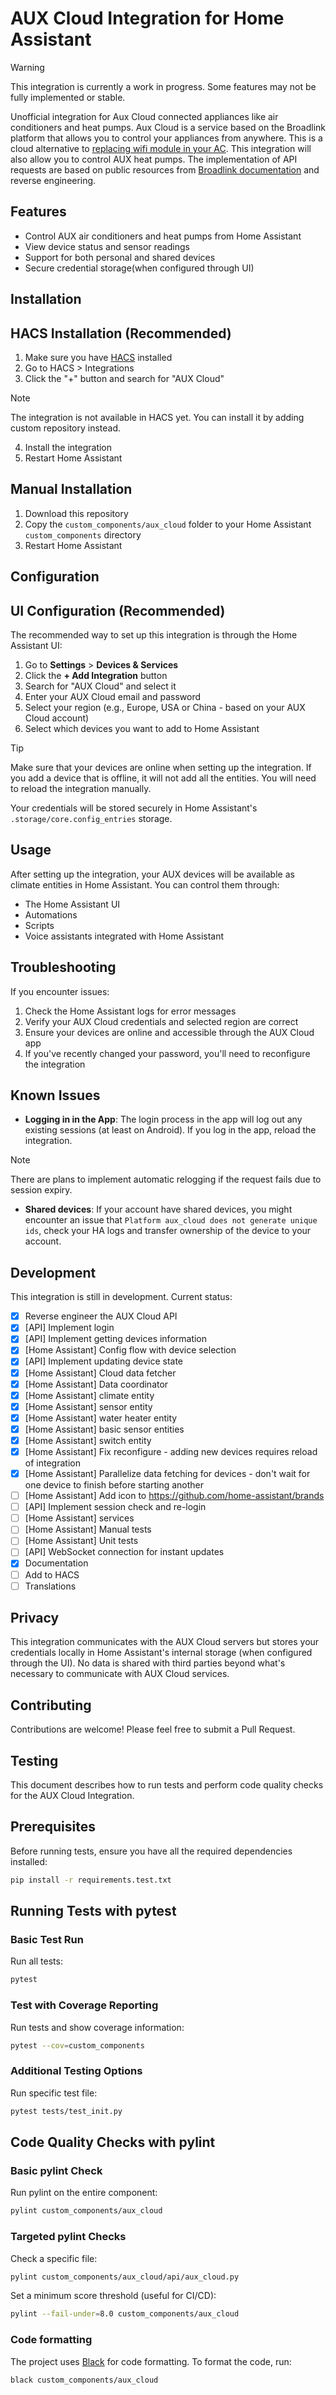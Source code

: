 # AUX Cloud Integration for Home Assistant

> [!WARNING]
> This integration is currently a work in progress. Some features may not be fully implemented or stable.

Unofficial integration for Aux Cloud connected appliances like air conditioners and heat pumps. Aux Cloud is a service
based on the Broadlink platform that allows you to control your appliances from anywhere. This is a cloud alternative
to [replacing wifi module in your AC](https://github.com/GrKoR/esphome_aux_ac_component). This integration will also allow you
to control AUX heat pumps. The implementation of API requests are based on public resources from [Broadlink documentation](https://docs.ibroadlink.com/public/appsdk/sdk_others/dnacontrol/) and reverse engineering.

## Features

- Control AUX air conditioners and heat pumps from Home Assistant
- View device status and sensor readings
- Support for both personal and shared devices
- Secure credential storage(when configured through UI)

## Installation

## HACS Installation (Recommended)

1. Make sure you have [HACS](https://hacs.xyz/) installed
2. Go to HACS > Integrations
3. Click the "+" button and search for "AUX Cloud"

  > [!NOTE]
  > The integration is not available in HACS yet. You can install it by adding custom repository instead.

4. Install the integration
5. Restart Home Assistant

## Manual Installation

1. Download this repository
2. Copy the `custom_components/aux_cloud` folder to your Home Assistant `custom_components` directory
3. Restart Home Assistant

## Configuration

## UI Configuration (Recommended)

The recommended way to set up this integration is through the Home Assistant UI:

1. Go to **Settings** > **Devices & Services**
2. Click the **+ Add Integration** button
3. Search for "AUX Cloud" and select it
4. Enter your AUX Cloud email and password
5. Select your region (e.g., Europe, USA or China - based on your AUX Cloud account)
6. Select which devices you want to add to Home Assistant

  > [!TIP]
  > Make sure that your devices are online when setting up the integration. If you add a device that is offline, it will not add all the entities. You will need to reload the integration manually.

Your credentials will be stored securely in Home Assistant's `.storage/core.config_entries` storage.

## Usage

After setting up the integration, your AUX devices will be available as climate entities in Home Assistant. You can
control them through:

- The Home Assistant UI
- Automations
- Scripts
- Voice assistants integrated with Home Assistant

## Troubleshooting

If you encounter issues:

1. Check the Home Assistant logs for error messages
2. Verify your AUX Cloud credentials and selected region are correct
3. Ensure your devices are online and accessible through the AUX Cloud app
4. If you've recently changed your password, you'll need to reconfigure the integration

## Known Issues

- **Logging in in the App**: The login process in the app will log out any existing sessions (at least on Android). If you log in the app, reload the integration.

> [!NOTE]
> There are plans to implement automatic relogging if the request fails due to session expiry.

- **Shared devices**: If your account have shared devices, you might encounter an issue that `Platform aux_cloud does not generate unique ids`, check your HA logs and transfer ownership of the device to your account.

## Development

This integration is still in development. Current status:

- [x] Reverse engineer the AUX Cloud API
- [x] [API] Implement login
- [x] [API] Implement getting devices information
- [x] [Home Assistant] Config flow with device selection
- [x] [API] Implement updating device state
- [x] [Home Assistant] Cloud data fetcher
- [x] [Home Assistant] Data coordinator
- [x] [Home Assistant] climate entity
- [x] [Home Assistant] sensor entity
- [x] [Home Assistant] water heater entity
- [x] [Home Assistant] basic sensor entities
- [x] [Home Assistant] switch entity
- [x] [Home Assistant] Fix reconfigure - adding new devices requires reload of integration
- [x] [Home Assistant] Parallelize data fetching for devices - don't wait for one device to finish before starting another
- [ ] [Home Assistant] Add icon to https://github.com/home-assistant/brands
- [ ] [API] Implement session check and re-login
- [ ] [Home Assistant] services
- [ ] [Home Assistant] Manual tests
- [ ] [Home Assistant] Unit tests
- [ ] [API] WebSocket connection for instant updates
- [x] Documentation
- [ ] Add to HACS
- [ ] Translations

## Privacy

This integration communicates with the AUX Cloud servers but stores your credentials locally in Home Assistant's internal storage (when configured through the UI). No data is shared with third parties beyond what's necessary to communicate with AUX Cloud services.

## Contributing

Contributions are welcome! Please feel free to submit a Pull Request.

## Testing

This document describes how to run tests and perform code quality checks for the AUX Cloud Integration.

## Prerequisites

Before running tests, ensure you have all the required dependencies installed:

```bash
pip install -r requirements.test.txt
```

## Running Tests with pytest

### Basic Test Run

Run all tests:

```bash
pytest
```

### Test with Coverage Reporting

Run tests and show coverage information:

```bash
pytest --cov=custom_components
```

### Additional Testing Options

Run specific test file:

```bash
pytest tests/test_init.py
```

## Code Quality Checks with pylint

### Basic pylint Check

Run pylint on the entire component:

```bash
pylint custom_components/aux_cloud
```

### Targeted pylint Checks

Check a specific file:

```bash
pylint custom_components/aux_cloud/api/aux_cloud.py
```

Set a minimum score threshold (useful for CI/CD):

```bash
pylint --fail-under=8.0 custom_components/aux_cloud
```

### Code formatting

The project uses [Black](https://pypi.org/project/black/) for code formatting. To format the code, run:

```bash
black custom_components/aux_cloud
```
